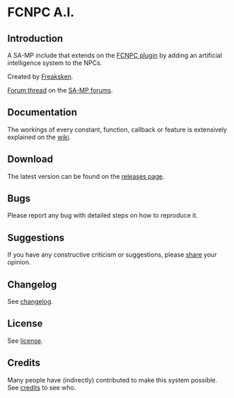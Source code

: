 FCNPC A.I.
==========

Introduction
------------
A SA-MP include that extends on the [FCNPC plugin](http://forum.sa-mp.com/showthread.php?t=428066) by adding an artificial intelligence system to the NPCs.

Created by [Freaksken](http://forum.sa-mp.com/member.php?u=46764).

[Forum thread](http://forum.sa-mp.com/showthread.php?p=3733074) on the [SA-MP forums](http://forum.sa-mp.com/).

Documentation
-------------
The workings of every constant, function, callback or feature is extensively explained on the [wiki](../../wiki).

Download
--------
The latest version can be found on the [releases page](../../releases).

Bugs
----
Please report any bug with detailed steps on how to reproduce it.

Suggestions
-----------
If you have any constructive criticism or suggestions, please [share](http://forum.sa-mp.com/showthread.php?p=3733074) your opinion.

Changelog
---------
See [changelog](./CHANGELOG.md).

License
-------
See [license](./LICENSE.md).

Credits
-------
Many people have (indirectly) contributed to make this system possible. See [credits](./CREDITS.md) to see who.